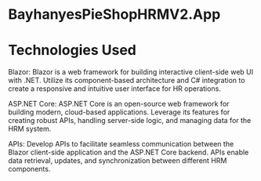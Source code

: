 # BayhanyesPieShopHRMV2.App

<h1>Technologies Used</h1>
Blazor: Blazor is a web framework for building interactive client-side web UI with .NET. Utilize its component-based architecture and C# integration to create a responsive and intuitive user interface for HR operations.

ASP.NET Core: ASP.NET Core is an open-source web framework for building modern, cloud-based applications. Leverage its features for creating robust APIs, handling server-side logic, and managing data for the HRM system.

APIs: Develop APIs to facilitate seamless communication between the Blazor client-side application and the ASP.NET Core backend. APIs enable data retrieval, updates, and synchronization between different HRM components.
